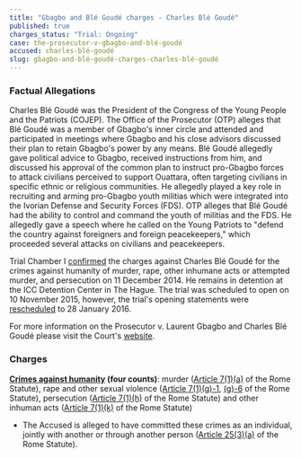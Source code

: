 ```yaml
---
title: "Gbagbo and Blé Goudé charges - Charles Blé Goudé"
published: true
charges_status: "Trial: Ongoing"
case: the-prosecutor-v-gbagbo-and-blé-goudé
accused: charles-blé-goudé
slug: gbagbo-and-blé-goudé-charges-charles-blé-goudé
---
```


### Factual Allegations

Charles Blé Goudé was the President of the Congress of the Young People and the Patriots (COJEP). The Office of the Prosecutor (OTP) alleges that Blé Goudé was a member of Gbagbo's inner circle and attended and participated in meetings where Gbagbo and his close advisors discussed their plan to retain Gbagbo's power by any means. Blé Goudé allegedly gave political advice to Gbagbo, received instructions from him, and discussed his approval of the common plan to instruct pro-Gbagbo forces to attack civilians perceived to support Ouattara, often targeting civilians in specific ethnic or religious communities. He allegedly played a key role in recruiting and arming pro-Gbagbo youth militias which were integrated into the Ivorian Defense and Security Forces (FDS). OTP alleges that Blé Goudé had the ability to control and command the youth of militias and the FDS. He allegedly gave a speech where he called on the Young Patriots to "defend the country against foreigners and foreign peacekeepers," which proceeded several attacks on civilians and peacekeepers.

Trial Chamber I [confirmed](http://www.icc-cpi.int/iccdocs/doc/doc1879935.pdf) the charges against Charles Blé Goudé for the crimes against humanity of murder, rape, other inhumane acts or attempted murder, and persecution on 11 December 2014. He remains in detention at the ICC Detention Center in The Hague. The trial was scheduled to open on 10 November 2015, however, the trial's opening statements were [rescheduled](https://www.icc-cpi.int/iccdocs/doc/doc2130650.pdf) to 28 January 2016.

For more information on the Prosecutor v. Laurent Gbagbo and Charles Blé Goudé please visit the Court's [website](http://www.icc-cpi.int/en_menus/icc/situations%20and%20cases/situations/icc0211/related%20cases/ICC-0211-0211/Pages/default.aspx).

### Charges

**[Crimes against humanity](http://www.casematrixnetwork.org/case-m/klamberg-commentary/rome-statute/#c1171) (four counts)**: murder ([Article 7(1)(a)](http://www.casematrixnetwork.org/cmn-knowledge-hub/klamberg-commentary/elements-of-crime/#c2286) of the Rome Statute), rape and other sexual violence ([Article 7(1)(g)-1](http://www.casematrixnetwork.org/cmn-knowledge-hub/klamberg-commentary/elements-of-crime/#c2292), [(g)-6](http://www.casematrixnetwork.org/cmn-knowledge-hub/klamberg-commentary/elements-of-crime/#c2297) of the Rome Statute), persecution ([Article 7(1)(h)](http://www.casematrixnetwork.org/cmn-knowledge-hub/klamberg-commentary/elements-of-crime/#c2298) of the Rome Statute) and other inhuman acts ([Article 7(1)(k)](http://www.casematrixnetwork.org/cmn-knowledge-hub/klamberg-commentary/elements-of-crime/#c2301) of the Rome Statute)

*   The Accused is alleged to have committed these crimes as an individual, jointly with another or through another person ([Article 25(3)(a)](http://www.casematrixnetwork.org/case-m/klamberg-commentary/rome-statute/#c1198) of the Rome Statute).

